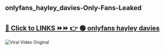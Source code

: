 
 ## onlyfans_hayley_davies-Only-Fans-Leaked

# <h2><a href="https://clipsfans.com/onlyfans_hayley_davies&ref=git">🔗 Click to LINKS ⏩⏩ 👉 🟢 onlyfans hayley davies </a></h2>

<a href="https://clipsfans.com/onlyfans_hayley_davies&ref=git" rel="nofollow" data-target="animated-image.originalLink"><img src="https://i.ibb.co.com/xMMVF88/686577567.gif" alt="Viral Video Original" style="max-width: 100%; display: inline-block;" data-target="animated-image.originalImage"></a>
